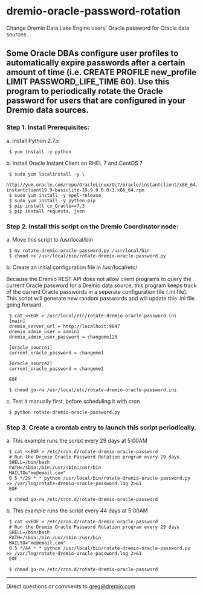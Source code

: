 # dremio-oracle-password-rotation

Change Dremio Data Lake Engine users' Oracle password for Oracle data sources. 

## Some Oracle DBAs configure user profiles to automatically expire passwords after a certain amount of time (i.e. CREATE PROFILE new_profile LIMIT PASSWORD_LIFE_TIME 60). Use this program to periodically rotate the Oracle password for users that are configured in your Dremio data sources.

### Step 1. Install Prerequisites:

a. Install Python 2.7.x

     $ yum install -y python

b. Install Oracle Instant Client on RHEL 7 and CentOS 7

     $ sudo yum localinstall -y \
                 http://yum.oracle.com/repo/OracleLinux/OL7/oracle/instantclient/x86_64/getPackage/oracle-instantclient19.9-basiclite-19.9.0.0.0-1.x86_64.rpm
     $ sudo yum install -y epel-release
     $ sudo yum install -y python-pip
     $ pip install cx_Oracle==7.3
     $ pip install requests, json

### Step 2. Install this script on the Dremio Coordinator node:

a. Move this script to /usr/local/bin

     $ mv rotate-dremio-oracle-password.py /usr/local/bin
     $ chmod +x /usr/local/bin/rotate-dremio-oracle-password.py

b. Create an initial configuration file in /usr/local/etc/

Because the Dremio REST API does not allow client programs to query the current Oracle password for a Dremio data source, this program keeps track of the current Oracle passwords in a seperate configuration file (.ini file). This script will generate new random passwords and will update this .ini file going forward.
       
     $ cat <<EOF > /usr/local/etc/rotate-dremio-oracle-password.ini
     [main]
     dremio_server_url = http://localhost:9047
     dremio_admin_user = admin1
     dremio_admin_user_password = changeme123

     [oracle_source1]
     current_oracle_password = changeme1

     [oracle_source2]
     current_oracle_password = changeme2

     EOF

     $ chmod go-rw /usr/local/etc/rotate-dremio-oracle-password.ini

c. Test it manually first, before scheduling it with cron

     $ python rotate-dremio-oracle-password.py

### Step 3. Create a crontab entry to launch this script periodically.

a. This example runs the script every 29 days at 5:00AM

     $ cat <<EOF > /etc/cron.d/rotate-dremio-oracle-password
     # Run the Dremio Oracle Password Rotation program every 29 days
     SHELL=/bin/bash
     PATH=/sbin:/bin:/usr/sbin:/usr/bin
     MAILTO="me@email.com"
     0 5 */29 * * python /usr/local/bin/rotate-dremio-oracle-password.py >> /var/log/rotate-dremio-oracle-password.log 2>&1
     EOF

     $ chmod go-rw /etc/cron.d/rotate-dremio-oracle-password

b. This example runs the script every 44 days at 5:00AM

     $ cat <<EOF > /etc/cron.d/rotate-dremio-oracle-password
     # Run the Dremio Oracle Password Rotation program every 29 days
     SHELL=/bin/bash
     PATH=/sbin:/bin:/usr/sbin:/usr/bin
     MAILTO="me@email.com"
     0 5 */44 * * python /usr/local/bin/rotate-dremio-oracle-password.py >> /var/log/rotate-dremio-oracle-password.log 2>&1
     EOF

     $ chmod go-rw /etc/cron.d/rotate-dremio-oracle-password

---

Direct questions or comments to greg@dremio.com

